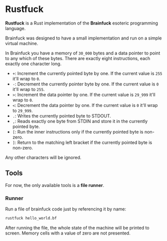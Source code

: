 # Rustfuck

**Rustfuck** is a Rust implementation of the **Brainfuck** esoteric programming
language.

Brainfuck was designed to have a small implementation and run on a simple
virtual machine.

In Brainfuck you have a memory of `30_000` bytes and a data pointer to point to
any which of these bytes. There are exactly eight instructions, each exactly one
character long.

- `+`: Increment the currently pointed byte by one. If the current value is
  `255` it'll wrap to `0`.
- `-`: Decrement the currently pointer byte by one. If the current value is `0`
  it'll wrap to `255`.
- `>`: Increment the data pointer by one. If the current value is `29_999` it'll
  wrap to `0`.
- `<`: Decrement the data pointer by one. If the current value is `0` it'll wrap
  to `29_999`.
- `.`: Writes the currently pointed byte to STDOUT.
- `,`: Reads exactly one byte from STDIN and store it in the currently pointed
  byte.
- `[`: Run the inner instructions only if the currently pointed byte is
  non-zero.
- `]`: Return to the matching left bracket if the currently pointed byte is
  non-zero.

Any other characters will be ignored.

## Tools

For now, the only available tools is a **file runner**.

### Runner

Run a file of brainfuck code just by referencing it by name:

```sh
rustfuck hello_world.bf
```

After running the file, the whole state of the machine will be printed to
screen. Memory cells with a value of zero are not presented.
